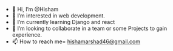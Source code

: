 - 👋 Hi, I’m @Hisham
- 👀 I’m interested in web development.
- 🌱 I’m currently learning Django and react 
- 💞️ I’m looking to collaborate in a team or some Projects to gain experience.
- 📫 How to reach me= hishamarshad46@gmail.com

<!---
HishamArshad/HishamArshad is a ✨ special ✨ repository because its `README.md` (this file) appears on your GitHub profile.
You can click the Preview link to take a look at your changes.
--->
